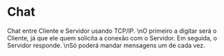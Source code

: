# Chat
Chat entre Cliente e Servidor usando TCP/IP.
\nO primeiro a digitar será o Cliente, já que ele quem solicita a conexão com o Servidor. Em seguida, o Servidor responde.
\nSó poderá mandar mensagens um de cada vez.
